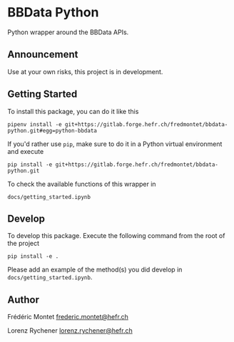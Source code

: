 BBData Python
==============

Python wrapper around the BBData APIs.


Announcement
------------

Use at your own risks, this project is in development.


Getting Started
----------------
   
To install this package, you can do it like this
    
    pipenv install -e git+https://gitlab.forge.hefr.ch/fredmontet/bbdata-python.git#egg=python-bbdata
  
If you'd rather use `pip`, make sure to do it in a Python virtual environment and execute 

    pip install -e git+https://gitlab.forge.hefr.ch/fredmontet/bbdata-python.git

To check the available functions of this wrapper in

    docs/getting_started.ipynb


Develop
-------

To develop this package. Execute the following command from the root of the project

    pip install -e .

Please add an example of the method(s) you did develop in `docs/getting_started.ipynb`.


Author
------

Frédéric Montet
frederic.montet@hefr.ch

Lorenz Rychener
lorenz.rychener@hefr.ch